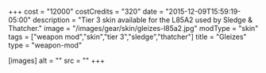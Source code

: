 +++
cost = "12000"
costCredits = "320"
date = "2015-12-09T15:59:19-05:00"
description = "Tier 3 skin available for the L85A2 used by Sledge & Thatcher."
image = "/images/gear/skin/gleizes-l85a2.jpg"
modType = "skin"
tags = ["weapon mod","skin","tier 3","sledge","thatcher"]
title = "Gleizes"
type = "weapon-mod"

[images]
  alt = ""
  src = ""
+++
